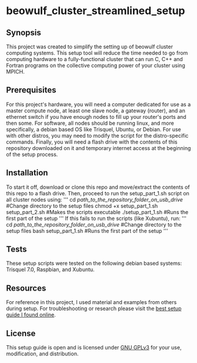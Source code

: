 # beowulf_cluster_streamlined_setup


## Synopsis

This project was created to simplify the setting up of beowulf cluster computing systems. This setup tool will reduce the time needed to go from computing hardware to a fully-functional cluster that can run C, C++ and Fortran programs on the collective computing power of your cluster using MPICH. 

## Prerequisites

For this project's hardware, you will need a computer dedicated for use as a master compute node, at least one slave node, a gateway (router), and an ethernet switch if you have enough nodes to fill up your router's ports and then some. For software, all nodes should be running linux, and more specifically, a debian based OS like Trisquel, Ubuntu, or Debian. For use with other distros, you may need to modify the script for the distro-specific commands. Finally, you will need a flash drive with the contents of this repository downloaded on it and temporary internet access at the beginning of the setup process. 

## Installation

To start it off, download or clone this repo and move/extract the contents of this repo to a flash drive. Then, proceed to run the setup_part_1.sh script on all cluster nodes using:
      '''
      cd *path_to_the_repository_folder_on_usb_drive* #Change directory to the setup files
      chmod +x setup_part_1.sh setup_part_2.sh #Makes the scripts executable
      ./setup_part_1.sh #Runs the first part of the setup
      '''
If this fails to run the scripts (like Xubuntu), run:
      '''
      cd *path_to_the_repository_folder_on_usb_drive* #Change directory to the setup files
      bash setup_part_1.sh #Runs the first part of the setup
      '''
      



## Tests

These setup scripts were tested on the following debian based systems: Trisquel 7.0, Raspbian, and Xubuntu.

## Resources

For reference in this project, I used material and examples from others during setup. For troubleshooting or research please visit the [best setup guide I found online](https://hemprasad.wordpress.com/2014/12/25/building-a-beowulf-cluster-with-ubuntu/). 

## License

This setup guide is open and is licensed under [GNU GPLv3](https://www.gnu.org/licenses/gpl-3.0.en.html) for your use, modification, and distribution.

